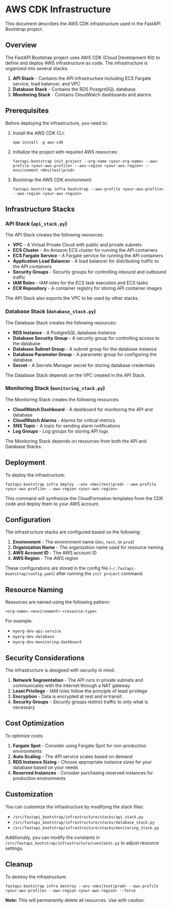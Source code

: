 # AWS CDK Infrastructure

This document describes the AWS CDK infrastructure used in the FastAPI Bootstrap project.

## Overview

The FastAPI Bootstrap project uses AWS CDK (Cloud Development Kit) to define and deploy AWS infrastructure as code. The infrastructure is organized into several stacks:

1. **API Stack** - Contains the API infrastructure including ECS Fargate service, load balancer, and VPC
2. **Database Stack** - Contains the RDS PostgreSQL database
3. **Monitoring Stack** - Contains CloudWatch dashboards and alarms

## Prerequisites

Before deploying the infrastructure, you need to:

1. Install the AWS CDK CLI:
   ```
   npm install -g aws-cdk
   ```

2. Initialize the project with required AWS resources:
   ```
   fastapi-bootstrap init project --org-name <your-org-name> --aws-profile <your-aws-profile> --aws-region <your-aws-region> --environment <dev|test|prod>
   ```

3. Bootstrap the AWS CDK environment:
   ```
   fastapi-bootstrap infra bootstrap --aws-profile <your-aws-profile> --aws-region <your-aws-region>
   ```

## Infrastructure Stacks

### API Stack (`api_stack.py`)

The API Stack creates the following resources:

- **VPC** - A Virtual Private Cloud with public and private subnets
- **ECS Cluster** - An Amazon ECS cluster for running the API containers
- **ECS Fargate Service** - A Fargate service for running the API containers
- **Application Load Balancer** - A load balancer for distributing traffic to the API containers
- **Security Groups** - Security groups for controlling inbound and outbound traffic
- **IAM Roles** - IAM roles for the ECS task execution and ECS tasks
- **ECR Repository** - A container registry for storing API container images

The API Stack also exports the VPC to be used by other stacks.

### Database Stack (`database_stack.py`)

The Database Stack creates the following resources:

- **RDS Instance** - A PostgreSQL database instance
- **Database Security Group** - A security group for controlling access to the database
- **Database Subnet Group** - A subnet group for the database instance
- **Database Parameter Group** - A parameter group for configuring the database
- **Secret** - A Secrets Manager secret for storing database credentials

The Database Stack depends on the VPC created in the API Stack.

### Monitoring Stack (`monitoring_stack.py`)

The Monitoring Stack creates the following resources:

- **CloudWatch Dashboard** - A dashboard for monitoring the API and database
- **CloudWatch Alarms** - Alarms for critical metrics
- **SNS Topic** - A topic for sending alarm notifications
- **Log Groups** - Log groups for storing API logs

The Monitoring Stack depends on resources from both the API and Database Stacks.

## Deployment

To deploy the infrastructure:

```
fastapi-bootstrap infra deploy --env <dev|test|prod> --aws-profile <your-aws-profile> --aws-region <your-aws-region>
```

This command will synthesize the CloudFormation templates from the CDK code and deploy them to your AWS account.

## Configuration

The infrastructure stacks are configured based on the following:

1. **Environment** - The environment name (`dev`, `test`, or `prod`)
2. **Organization Name** - The organization name used for resource naming
3. **AWS Account ID** - The AWS account ID
4. **AWS Region** - The AWS region

These configurations are stored in the config file (`~/.fastapi-bootstrap/config.yaml`) after running the `init project` command.

## Resource Naming

Resources are named using the following pattern:

```
<org-name>-<environment>-<resource-type>
```

For example:
- `myorg-dev-api-service`
- `myorg-dev-database`
- `myorg-dev-monitoring-dashboard`

## Security Considerations

The infrastructure is designed with security in mind:

1. **Network Segmentation** - The API runs in private subnets and communicates with the internet through a NAT gateway
2. **Least Privilege** - IAM roles follow the principle of least privilege
3. **Encryption** - Data is encrypted at rest and in transit
4. **Security Groups** - Security groups restrict traffic to only what is necessary

## Cost Optimization

To optimize costs:

1. **Fargate Spot** - Consider using Fargate Spot for non-production environments
2. **Auto Scaling** - The API service scales based on demand
3. **RDS Instance Sizing** - Choose appropriate instance sizes for your database based on your needs
4. **Reserved Instances** - Consider purchasing reserved instances for production environments

## Customization

You can customize the infrastructure by modifying the stack files:

- `/src/fastapi_bootstrap/infrastructure/stacks/api_stack.py`
- `/src/fastapi_bootstrap/infrastructure/stacks/database_stack.py`
- `/src/fastapi_bootstrap/infrastructure/stacks/monitoring_stack.py`

Additionally, you can modify the constants in `/src/fastapi_bootstrap/infrastructure/constants.py` to adjust resource settings.

## Cleanup

To destroy the infrastructure:

```
fastapi-bootstrap infra destroy --env <dev|test|prod> --aws-profile <your-aws-profile> --aws-region <your-aws-region> --force
```

**Note:** This will permanently delete all resources. Use with caution.
